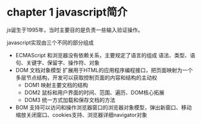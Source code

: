 
# chapter 1 javascript简介

*js*诞生于1995年，当时主要目的是负责一些输入验证操作。

javascript实现由三个不同的部分组成
- ECMAScript 和浏览器没有依赖关系，主要规定了语言的组成 语法、类型、语句、关键字、保留字、操作符、对象
- DOM 文档对象模型 扩展用于HTML的应用程序编程接口，把页面映射为一个多层节点结构，开发可以获取控制页面的内容和结构的主动权
    - DOM1 映射主要文档的结构
    - DOM2 鼠标和用户界面的时间、范围、遍历、DOM核心拓展
    - DOM3 统一方式加载和保存文档的方法
- BOM 支持可以访问和操作浏览器窗口的浏览器对象模型，弹出新窗口、移动缩放关闭窗口、cookies支持、浏览器详细navigator对象